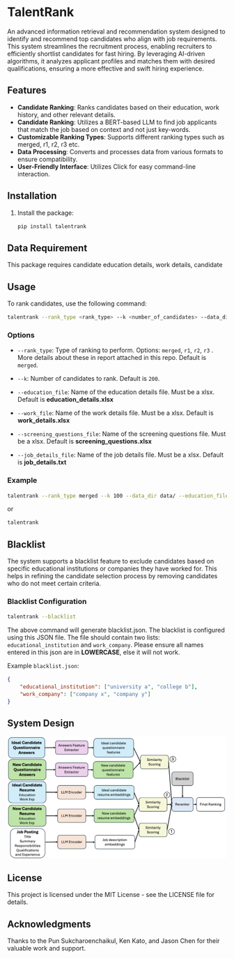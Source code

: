 # TalentRank

An advanced information retrieval and recommendation system designed to identify and recommend top candidates who align with job requirements. This system streamlines the recruitment process, enabling recruiters to efficiently shortlist candidates for fast hiring. By leveraging AI-driven algorithms, it analyzes applicant profiles and matches them with desired qualifications, ensuring a more effective and swift hiring experience.

## Features

- **Candidate Ranking**: Ranks candidates based on their education, work history, and other relevant details.
- **Candidate Ranking**: Utilizes a BERT-based LLM to find job applicants that match the job based on context and not just key-words.
- **Customizable Ranking Types**: Supports different ranking types such as merged, r1, r2, r3 etc.
- **Data Processing**: Converts and processes data from various formats to ensure compatibility.
- **User-Friendly Interface**: Utilizes Click for easy command-line interaction.

## Installation

1. Install the package:
    ```sh
    pip install talentrank
    ```

## Data Requirement

This package requires candidate education details, work details, candidate 

## Usage

To rank candidates, use the following command:

```sh
talentrank --rank_type <rank_type> --k <number_of_candidates> --data_dir <data_directory> --education_file <education_file> --work_file <work_file> --screening_questions_file <screening_questions_file> --job_details_file <job_details_file>
```

### Options

- `--rank_type`: Type of ranking to perform. Options: `merged`, `r1`, `r2`, `r3` . More details about these in report attached in this repo. Default is `merged`.
- `--k`: Number of candidates to rank. Default is `200`.

- `--education_file`: Name of the education details file. Must be a xlsx. Default is **education_details.xlsx**

- `--work_file`: Name of the work details file. Must be a xlsx. Default is **work_details.xlsx**

- `--screening_questions_file`: Name of the screening questions file. Must be a xlsx. Default is **screening_questions.xlsx**

- `--job_details_file`: Name of the job details file. Must be a xlsx. Default is **job_details.txt**



### Example

```sh
talentrank --rank_type merged --k 100 --data_dir data/ --education_file education_details.xlsx --work_file work_details.xlsx --screening_questions_file screening_questions.xlsx --job_details_file job_details.txt
```
or
```sh
talentrank
```

## Blacklist

The system supports a blacklist feature to exclude candidates based on specific educational institutions or companies they have worked for. This helps in refining the candidate selection process by removing candidates who do not meet certain criteria.

### Blacklist Configuration

```sh
talentrank --blacklist
```
The above command will generate blacklist.json. The blacklist is configured using this JSON file. The file should contain two lists: `educational_institution` and `work_company`. Please ensure all names entered in this json are in **LOWERCASE**, else it will not work.

Example `blacklist.json`:
```json
{
    "educational_institution": ["university a", "college b"],
    "work_company": ["company x", "company y"]
}
```

## System Design
![System Design](talentrank/data/system_design.png)

## License

This project is licensed under the MIT License - see the  LICENSE file for details.


## Acknowledgments

Thanks to the Pun Sukcharoenchaikul, Ken Kato, and Jason Chen for their valuable work and support.